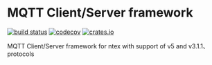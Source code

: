 # MQTT Client/Server framework

[![build status](https://github.com/ntex-rs/ntex-mqtt/workflows/CI%20%28Linux%29/badge.svg?branch=master&event=push)](https://github.com/ntex-rs/ntex-mqtt/actions?query=workflow%3A"CI+(Linux)") [![codecov](https://codecov.io/gh/ntex-rs/ntex-mqtt/branch/master/graph/badge.svg)](https://codecov.io/gh/ntex-rs/ntex-mqtt) [![crates.io](https://meritbadge.herokuapp.com/ntex-mqtt)](https://crates.io/crates/ntex-mqtt)

MQTT Client/Server framework for ntex with support of v5 and v3.1.1、 protocols
